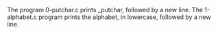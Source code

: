 The program 0-putchar.c prints _putchar, followed by a new line.
The 1-alphabet.c program  prints the alphabet, in lowercase, followed by a new line.
